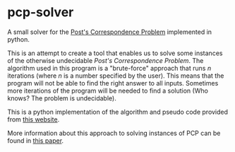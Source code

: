 # pcp-solver
A small solver for the [Post's Correspondence Problem](https://en.wikipedia.org/wiki/Post_correspondence_problem) implemented in python.

This is an attempt to create a tool that enables us to solve some instances of the otherwise undecidable *Post's Correspondence Problem*.
The algorithm used in this program is a "brute-force" approach that runs *n* iterations (where *n* is a number specified by the user).
This means that the program will not be able to find the right answer to all inputs.
Sometimes more iterations of the program will be needed to find a solution (Who knows? The problem is undecidable).

This is a python implementation of the algorithm and pseudo code provided from [this website](https://www.arnevogel.com/post-correspondence-problem/).

More information about this approach to solving instances of PCP can be found in [this paper](https://webdocs.cs.ualberta.ca/~games/PCP/thesis/pcp.pdf).
